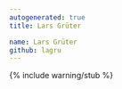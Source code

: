 ```yaml
---
autogenerated: true
title: Lars Grüter

name: Lars Grüter
github: lagru
---
```


{% include warning/stub %}
